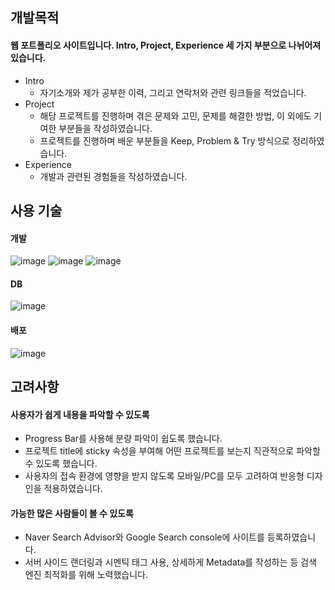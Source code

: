 ## 개발목적
#### 웹 포트폴리오 사이트입니다. Intro, Project, Experience 세 가지 부분으로 나뉘어져 있습니다.
- Intro
  - 자기소개와 제가 공부한 이력, 그리고 연락처와 관련 링크들을 적었습니다.
- Project
  - 해당 프로젝트를 진행하며 겪은 문제와 고민, 문제를 해결한 방법, 이 외에도 기여한 부분들을 작성하였습니다.
  - 프로젝트를 진행하며 배운 부분들을 Keep, Problem & Try 방식으로 정리하였습니다.
- Experience
  - 개발과 관련된 경험들을 작성하였습니다.

## 사용 기술
#### 개발
![image](https://github.com/Legitgoons/web-portfolio/assets/101088491/9a9d5238-b1f1-40fd-87c5-2d23fe647285)
![image](https://github.com/Legitgoons/web-portfolio/assets/101088491/89fb13e5-d48a-45c7-9611-c6fc5667fe30)
![image](https://github.com/Legitgoons/web-portfolio/assets/101088491/4e3b5b13-aed3-4292-8763-767c55f32b4c)
#### DB
![image](https://github.com/Legitgoons/web-portfolio/assets/101088491/f633ed45-175c-49eb-ac4f-18aebd2c86ee)
#### 배포
![image](https://github.com/Legitgoons/web-portfolio/assets/101088491/f5827848-1a41-4657-b340-f3b22e3b10bd)

## 고려사항
#### 사용자가 쉽게 내용을 파악할 수 있도록
- Progress Bar를 사용해 분량 파악이 쉽도록 했습니다.
- 프로젝트 title에 sticky 속성을 부여해 어떤 프로젝트를 보는지 직관적으로 파악할 수 있도록 했습니다.
- 사용자의 접속 환경에 영향을 받지 않도록 모바일/PC를 모두 고려하여 반응형 디자인을 적용하였습니다.
#### 가능한 많은 사람들이 볼 수 있도록
- Naver Search Advisor와 Google Search console에 사이트를 등록하였습니다.
- 서버 사이드 랜더링과 시멘틱 태그 사용, 상세하게 Metadata를 작성하는 등 검색 엔진 최적화를 위해 노력했습니다.
